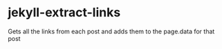 # jekyll-extract-links
Gets all the links from each post and adds them to the page.data for that post

